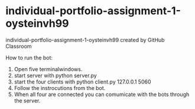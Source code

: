 # individual-portfolio-assignment-1-oysteinvh99
individual-portfolio-assignment-1-oysteinvh99 created by GitHub Classroom


How to run the bot:
1. Open five terminalwindows.
2. start server with python server.py
3. start the four clients with python client.py 127.0.0.1 5060
4. Follow the instrocutions from the bot.
5. When all four are connected you can comumicate with the bots through the server.


